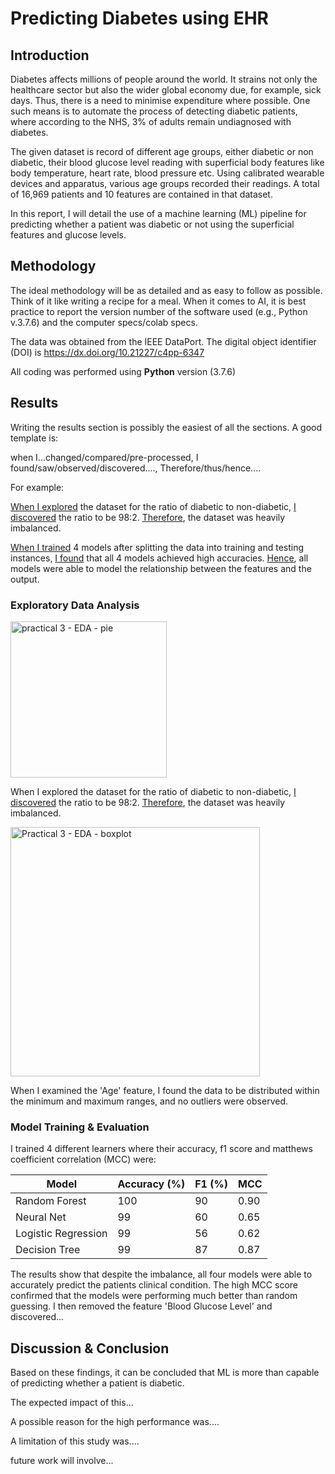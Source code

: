 # Predicting Diabetes using EHR

## Introduction
Diabetes affects millions of people around the world. It strains not only the healthcare sector but also the wider global economy due, for example, sick days. 
Thus, there is a need to minimise expenditure where possible. One such means is to automate the process of detecting diabetic patients, where according to 
the NHS, 3% of adults remain undiagnosed with diabetes. 

The given dataset is record of different age groups, either diabetic or non diabetic, their blood glucose level reading with superficial body features like
body temperature, heart rate, blood pressure etc. Using calibrated wearable devices and apparatus, various age groups recorded their readings. A total of 
16,969 patients and 10 features are contained in that dataset.

In this report, I will detail the use of a machine learning (ML) pipeline for predicting whether a patient was diabetic or not using the superficial features
and glucose levels. 

## Methodology

The ideal methodology will be as detailed and as easy to follow as possible. Think of it like writing a recipe for a meal. When it comes to AI, it is best practice to report the version number of the software used (e.g., Python v.3.7.6) and the computer specs/colab specs. 

The data was obtained from the IEEE DataPort. The digital object identifier (DOI) is https://dx.doi.org/10.21227/c4pp-6347

All coding was performed using **Python** version (3.7.6)

## Results

Writing the results section is possibly the easiest of all the sections. A good template is:

when I...changed/compared/pre-processed, I found/saw/observed/discovered...., Therefore/thus/hence....

For example: 

<ins>When I explored</ins> the dataset for the ratio of diabetic to non-diabetic, <ins>I discovered</ins> the ratio to be 98:2. <ins>Therefore</ins>, the dataset was heavily imbalanced.

<ins>When I trained</ins> 4 models after splitting the data into training and testing instances, <ins>I found</ins> that all 4 models achieved high accuracies. <ins>Hence</ins>, all models were able to model the relationship between the features and the output. 


### Exploratory Data Analysis



<img width="250" alt="practical 3 - EDA - pie" src="https://github.com/Dr-M-ELBA/BIO729P/assets/158515515/1bd5b6c1-8ab4-410a-8fc4-9a6c63197064">

When I explored the dataset for the ratio of diabetic to non-diabetic, <ins>I discovered</ins> the ratio to be 98:2. <ins>Therefore</ins>, the dataset was heavily imbalanced.

<img width="399" alt="Practical 3 - EDA - boxplot" src="https://github.com/Dr-M-ELBA/BIO729P/assets/158515515/8fcc3b7c-d4dd-47a3-9c8d-033dd7b9f4a4">



When I examined the 'Age' feature, I found the data to be distributed within the minimum and maximum ranges, and no outliers were observed.


### Model Training & Evaluation
I trained 4 different learners where their accuracy, f1 score and matthews coefficient correlation (MCC) were:

| Model | Accuracy (%) | F1 (%) | MCC |
| ------------- | ------------- | ------------- | ------------- |
| Random Forest | 100  | 90 | 0.90 |
| Neural Net | 99 | 60 | 0.65 |
| Logistic Regression | 99 | 56 | 0.62 |
| Decision Tree | 99 | 87 | 0.87 |

The results show that despite the imbalance, all four models were able to accurately predict the patients clinical condition. The high MCC score confirmed
that the models were performing much better than random guessing. I then removed the feature 'Blood Glucose Level' and discovered...

## Discussion & Conclusion

Based on these findings, it can be concluded that ML is more than capable of predicting whether a patient is diabetic. 

The expected impact of this...

A possible reason for the high performance was....

A limitation of this study was....

future work will involve...
